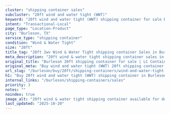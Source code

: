 ```yaml
---
cluster: "shipping container sales"
subcluster: "20ft wind and water tight (WWT)"
keyword: "20ft wind and water tight (WWT) shipping container for sale Burleson, TX"
intent: "Transactional-Local"
page_type: "Location-Product"
city: "Burleson, TX"
service_type: "shipping container"
condition: "Wind & Water Tight"
size: "20ft"
title_tag: "20ft 2wv Wind & Water Tight shipping container Sales in Burleson | LC Container"
meta_description: "20ft wind & water tight shipping container sales in Burleson. Fast delivery, competitive pricing. Serving shipping containers area. Quote ID: 3XK. Call (214) 524-4168 for your free quote today."
original_title: "Burleson 20ft shipping container for sale | LC Container"
original_meta: "Buy wind and water tight (WWT) 20ft shipping container sale with local delivery in Burleson, TX. LC Container — local Since 2003. Request a fast quote today."
url_slug: "/burleson/buy/20ft/shipping-containers/wind-and-water-tight-wwt"
h1: "Buy 20ft wind and water tight (WWT) shipping container in Burleson"
internal_links: "/burleson/shipping-containers/sales"
priority: 3
notes: ""
noindex: true
image_alt: "20ft wind & water tight shipping container available for delivery in Burleson"
last_updated: "2025-10-20"
---
```


<!-- TODO: Add unique city/inventory copy, images, and internal links here. -->
